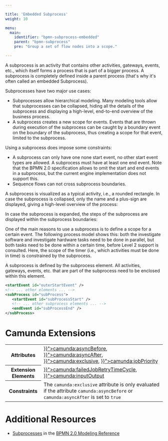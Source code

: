 ```yaml
---

title: 'Embedded Subprocess'
weight: 10

menu:
  main:
    identifier: "bpmn-subprocess-embedded"
    parent: "bpmn-subprocess"
    pre: "Group a set of flow nodes into a scope."

---
```


A subprocess is an activity that contains other activities, gateways, events, etc., which itself forms a process that is part of a bigger process. A subprocess is completely defined inside a parent process (that's why it's often called an embedded Subprocess).

Subprocesses have two major use cases:

*   Subprocesses allow hierarchical modeling. Many modeling tools allow that subprocesses can be collapsed, hiding all the details of the subprocess and displaying a high-level, end-to-end overview of the business process.
*   A subprocess creates a new scope for events. Events that are thrown during execution of the subprocess can be caught by a boundary event on the boundary of the subprocess, thus creating a scope for that event, limited to the subprocess.

Using a subprocess does impose some constraints:

*   A subprocess can only have one none start event, no other start event types are allowed. A subprocess must have at least one end event. Note that the BPMN 2.0 specification allows to omit the start and end events in a subprocess, but the current engine implementation does not support this.
*   Sequence flows can not cross subprocess boundaries.

A subprocess is visualized as a typical activity, i.e., a rounded rectangle. In case the subprocess is collapsed, only the name and a plus-sign are displayed, giving a high-level overview of the process:

<div data-bpmn-diagram="../bpmn/subprocess"></div>

In case the subprocess is expanded, the steps of the subprocess are displayed within the subprocess boundaries:

<div data-bpmn-diagram="../bpmn/subprocess_expanded"></div>

One of the main reasons to use a subprocess is to define a scope for a certain event. The following process model shows this: both the investigate software and investigate hardware tasks need to be done in parallel, but both tasks need to be done within a certain time, before Level 2 support is consulted. Here, the scope of the timer (i.e., which activities must be done in time) is constrained by the subprocess.

<div data-bpmn-diagram="../bpmn/subprocess_attached"></div>

A subprocess is defined by the subprocess element. All activities, gateways, events, etc. that are part of the subprocess need to be enclosed within this element.

```xml
<startEvent id="outerStartEvent" />
<!-- ... other elements ... -->
<subProcess id="subProcess">
   <startEvent id="subProcessStart" />
   <!-- ... other subprocess elements ... -->
   <endEvent id="subProcessEnd" />
</subProcess>
```


# Camunda Extensions

<table class="table table-striped">
  <tr>
    <th>Attributes</th>
    <td>
      <a href="{{< ref "/reference/bpmn20/custom-extensions/extension-attributes.md#asyncbefore" >}}">camunda:asyncBefore</a>,
      <a href="{{< ref "/reference/bpmn20/custom-extensions/extension-attributes.md#asyncafter" >}}">camunda:asyncAfter</a>,
      <a href="{{< ref "/reference/bpmn20/custom-extensions/extension-attributes.md#exclusive" >}}">camunda:exclusive</a>,
      <a href="{{< ref "/reference/bpmn20/custom-extensions/extension-attributes.md#jobpriority" >}}">camunda:jobPriority</a>
    </td>
  </tr>
  <tr>
    <th>Extension Elements</th>
    <td>
      <a href="{{< ref "/reference/bpmn20/custom-extensions/extension-elements.md#failedjobretrytimecycle" >}}">camunda:failedJobRetryTimeCycle</a>,
      <a href="{{< ref "/reference/bpmn20/custom-extensions/extension-elements.md#inputoutput" >}}">camunda:inputOutput</a>
    </td>
  </tr>
  <tr>
    <th>Constraints</th>
    <td>
      The <code>camunda:exclusive</code> attribute is only evaluated if the attribute
      <code>camunda:asyncBefore</code> or <code>camunda:asyncAfter</code> is set to <code>true</code>
    </td>
  </tr>
</table>


# Additional Resources

*   [Subprocesses](http://camunda.org/bpmn/reference.html#activities-subprocess) in the [BPMN 2.0 Modeling Reference](http://camunda.org/bpmn/reference.html)


